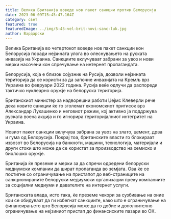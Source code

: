 ```yaml
---
title: Велика Британија воведе нов пакет санкции против Белорусија
date: 2023-06-09T15:45:47.164Z
category: свет
featured: true
featuredImage: ../img/5-45-vel-brit-novi-sanc-luk.jpg
author: Вардарски
---
```

Велика Британија во четвртокот воведе нов пакет санкции кон Белорусија поради нејзината улога во олеснувањето на руската инвазија на Украина. Санкциите вклучуваат забрани за увоз и нови мерки насочени кон спречување на интернет пропагандата.

Белорусија, која е близок сојузник на Русија, дозволи нејзината територија да се користи за да започне инвазијата на Кремљ врз Украина во февруари 2022 година. Русија веќе одлучи да распореди тактичко нуклеарно оружје на белоруска територија.

Британскиот министер за надворешни работи Џејмс Клеверли рече дека новите санкции ќе го зголемат економскиот притисок врз Александар Лукашенко и неговиот режим, кој активно ја поддржува руската воена акција и го игнорира територијалниот интегритет на Украина.

Новиот пакет санкции вклучува забрана за увоз на злато, цемент, дрва и гума од Белорусија. Покрај тоа, британските власти го блокираат извозот во Белорусија на банкноти, машини, технологија, материјали и други стоки што може да се користат за производство на хемиско и биолошко оружје.

Британија ќе преземе и мерки за да спречи одредени белоруски медиумски компании да шират пропаганда во земјата. Ова ќе се постигне со ограничување на пристапот до веб-страниците на санкционираните белоруски медиумски организации преку компаниите за социјални медиуми и давателите на интернет услуги.

Британската влада, исто така, ќе преземе чекори за сузбивање на оние кои се обидуваат да ги избегнат санкциите, како што е ограничување на финансирањето што Белорусија може да го добие и дополнително ограничување на нејзиниот пристап до финансиските пазари во ОК.